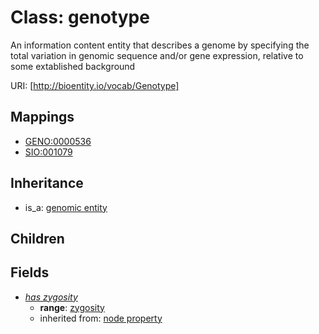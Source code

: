 # Class: genotype


An information content entity that describes a genome by specifying the total variation in genomic sequence and/or gene expression, relative to some extablished background

URI: [http://bioentity.io/vocab/Genotype]
## Mappings

 * [GENO:0000536](http://purl.obolibrary.org/obo/GENO_0000536)
 * [SIO:001079](http://semanticscience.org/resource/SIO_001079)
## Inheritance

 *  is_a: [genomic entity](GenomicEntity.md)
## Children

## Fields

 * _[has zygosity](has_zygosity.md)_
    * __range__: [zygosity](Zygosity.md)
    * inherited from: [node property](node_property.md)
